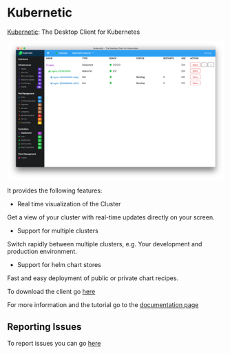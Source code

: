 # Kubernetic

[Kubernetic](https://www.kubernetic.com): The Desktop Client for Kubernetes

![header](images/deployment-nginx.png)

It provides the following features:

* Real time visualization of the Cluster

Get a view of your cluster with real-time updates directly on your screen.

* Support for multiple clusters

Switch rapidly between multiple clusters, e.g. Your development and production environment.

* Support for helm chart stores

Fast and easy deployment of public or private chart recipes.

To download the client go [here](https://kubernetic.com)

For more information and the tutorial go to the [documentation page](http://docs.kubernetic.com/)

## Reporting Issues

To report issues you can go [here](https://github.com/harbur/kubernetic/issues)
